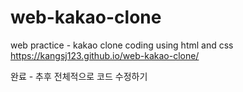 # web-kakao-clone
web practice - kakao clone coding using html and css
https://kangsj123.github.io/web-kakao-clone/


완료 - 추후 전체적으로 코드 수정하기
